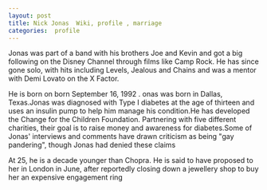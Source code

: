```yaml
---
layout: post
title: Nick Jonas  Wiki, profile , marriage
categories:  profile
---
```



Jonas was part of a band with his brothers Joe and Kevin and got a big following on the Disney Channel through films like Camp Rock. He has since gone solo, with hits including Levels, Jealous and Chains and was a mentor with Demi Lovato on the X Factor.

He is born on born September 16, 1992 . onas was born in Dallas, Texas.Jonas was diagnosed with Type I diabetes at the age of thirteen and uses an insulin pump to help him manage his condition.He has developed the Change for the Children Foundation. Partnering with five different charities, their goal is to raise money and awareness for diabetes.Some of Jonas' interviews and comments have drawn criticism as being "gay pandering", though Jonas had denied these claims

At 25, he is a decade younger than Chopra. He is said to have proposed to her in London in June, after reportedly closing down a jewellery shop to buy her an expensive engagement ring

 <amp-img  src="{{ site.baseurl }}/images/np.png"  layout="responsive"  width="1101px"   height="316px"  ></amp-img>  
 
